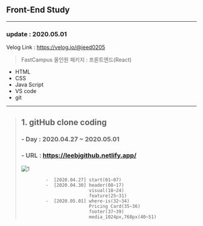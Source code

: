 ## Front-End Study
___
### update : 2020.05.01

Velog Link : https://velog.io/@ieed0205
> FastCampus 올인원 패키지 : 프론트엔드(React)

* HTML
* CSS
* Java Script
* VS code
* git
___

> ## 1. gitHub clone coding
>
> ###  - Day : 2020.04.27 ~ 2020.05.01
> ###  - URL : https://leebjgithub.netlify.app/
>
>![1](https://user-images.githubusercontent.com/50162229/80787497-ac118600-8bc1-11ea-9772-3a563f1e175d.PNG)
>
>              -  [2020.04.27] start(01~07)
>              -  [2020.04.30] header(08~17)
>                              visual(18~24)
>                              feature(25~31)
>              -  [2020.05.01] where-is(32~34)
>                              Pricing Card(35~36)
>                              footer(37~39)
>                              media_1024px,768px(40~51)